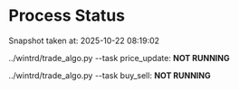 # Process Status

Snapshot taken at: 2025-10-22 08:19:02

../wintrd/trade_algo.py --task price_update: **NOT RUNNING**

../wintrd/trade_algo.py --task buy_sell: **NOT RUNNING**

